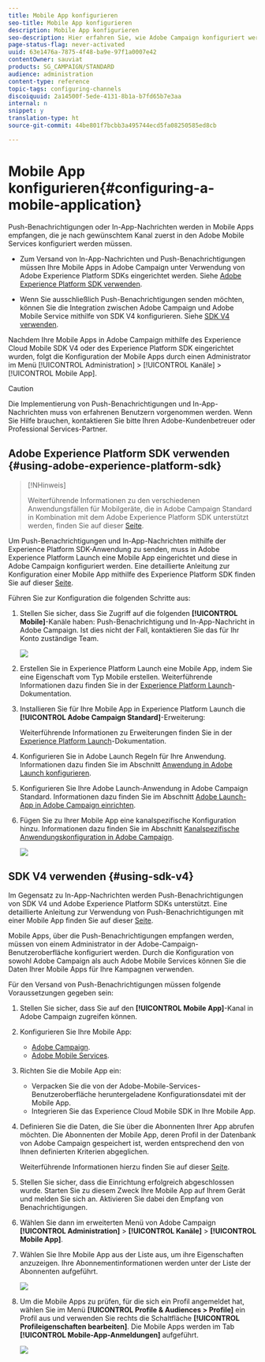 ```yaml
---
title: Mobile App konfigurieren
seo-title: Mobile App konfigurieren
description: Mobile App konfigurieren
seo-description: Hier erfahren Sie, wie Adobe Campaign konfiguriert werden muss, damit Push-Benachrichtigungen oder In-App-Nachrichten unter Verwendung von SDK V4 oder Experience Platform SDK gesendet werden können.
page-status-flag: never-activated
uuid: 63e1476a-7875-4f48-ba9e-97f1a0007e42
contentOwner: sauviat
products: SG_CAMPAIGN/STANDARD
audience: administration
content-type: reference
topic-tags: configuring-channels
discoiquuid: 2a14500f-5ede-4131-8b1a-b7fd65b7e3aa
internal: n
snippet: y
translation-type: ht
source-git-commit: 44be801f7bcbb3a495744ecd5fa08250585ed8cb

---
```



# Mobile App konfigurieren{#configuring-a-mobile-application}

Push-Benachrichtigungen oder In-App-Nachrichten werden in Mobile Apps empfangen, die je nach gewünschtem Kanal zuerst in den Adobe Mobile Services konfiguriert werden müssen.

* Zum Versand von In-App-Nachrichten und Push-Benachrichtigungen müssen Ihre Mobile Apps in Adobe Campaign unter Verwendung von Adobe Experience Platform SDKs eingerichtet werden. Siehe [Adobe Experience Platform SDK verwenden](#using-adobe-experience-platform-sdk).

* Wenn Sie ausschließlich Push-Benachrichtigungen senden möchten, können Sie die Integration zwischen Adobe Campaign und Adobe Mobile Service mithilfe von SDK V4 konfigurieren. Siehe [SDK V4 verwenden](#using-sdk-v4).

Nachdem Ihre Mobile Apps in Adobe Campaign mithilfe des Experience Cloud Mobile SDK V4 oder des Experience Platform SDK eingerichtet wurden, folgt die Konfiguration der Mobile Apps durch einen Administrator im Menü [!UICONTROL Administration] &gt; [!UICONTROL Kanäle] &gt; [!UICONTROL Mobile App].

>[!CAUTION]
>
>Die Implementierung von Push-Benachrichtigungen und In-App-Nachrichten muss von erfahrenen Benutzern vorgenommen werden. Wenn Sie Hilfe brauchen, kontaktieren Sie bitte Ihren Adobe-Kundenbetreuer oder Professional Services-Partner.

## Adobe Experience Platform SDK verwenden {#using-adobe-experience-platform-sdk}

>[!NHinweis]
>
>Weiterführende Informationen zu den verschiedenen Anwendungsfällen für Mobilgeräte, die in Adobe Campaign Standard in Kombination mit dem Adobe Experience Platform SDK unterstützt werden, finden Sie auf dieser [Seite](https://helpx.adobe.com/de/campaign/kb/configure-launch-rules-acs-use-cases.html).

Um Push-Benachrichtigungen und In-App-Nachrichten mithilfe der Experience Platform SDK-Anwendung zu senden, muss in Adobe Experience Platform Launch eine Mobile App eingerichtet und diese in Adobe Campaign konfiguriert werden. Eine detaillierte Anleitung zur Konfiguration einer Mobile App mithilfe des Experience Platform SDK finden Sie auf dieser [Seite](https://helpx.adobe.com/de/campaign/kb/configuring-app-sdkv4.html).

Führen Sie zur Konfiguration die folgenden Schritte aus:

1. Stellen Sie sicher, dass Sie Zugriff auf die folgenden **[!UICONTROL Mobile]**-Kanäle haben: Push-Benachrichtigung und In-App-Nachricht in Adobe Campaign. Ist dies nicht der Fall, kontaktieren Sie das für Ihr Konto zuständige Team.

   ![](assets/launch_1.png)

1. Erstellen Sie in Experience Platform Launch eine Mobile App, indem Sie eine Eigenschaft vom Typ Mobile erstellen. Weiterführende Informationen dazu finden Sie in der [Experience Platform Launch](https://aep-sdks.gitbook.io/docs/getting-started/create-a-mobile-property#create-a-new-mobile-property)-Dokumentation.
1. Installieren Sie für Ihre Mobile App in Experience Platform Launch die **[!UICONTROL Adobe Campaign Standard]**-Erweiterung:

   Weiterführende Informationen zu Erweiterungen finden Sie in der [Experience Platform Launch](https://aep-sdks.gitbook.io/docs/using-mobile-extensions/adobe-campaign-standard)-Dokumentation.

1. Konfigurieren Sie in Adobe Launch Regeln für Ihre Anwendung. Informationen dazu finden Sie im Abschnitt [Anwendung in Adobe Launch konfigurieren](https://helpx.adobe.com/de/campaign/kb/config-app-in-launch.html#Step1Createdataelements).
1. Konfigurieren Sie Ihre Adobe Launch-Anwendung in Adobe Campaign Standard. Informationen dazu finden Sie im Abschnitt [Adobe Launch-App in Adobe Campaign einrichten](https://helpx.adobe.com/de/campaign/kb/configuring-app-sdk.html#SettingupyourAdobeLaunchapplicationinAdobeCampaign).
1. Fügen Sie zu Ihrer Mobile App eine kanalspezifische Konfiguration hinzu. Informationen dazu finden Sie im Abschnitt [Kanalspezifische Anwendungskonfiguration in Adobe Campaign](https://helpx.adobe.com/de/campaign/kb/configuring-app-sdk.html#ChannelspecificapplicationconfigurationinAdobeCampaign).

   ![](assets/launch_2.png)

## SDK V4 verwenden {#using-sdk-v4}

Im Gegensatz zu In-App-Nachrichten werden Push-Benachrichtigungen von SDK V4 und Adobe Experience Platform SDKs unterstützt. Eine detaillierte Anleitung zur Verwendung von Push-Benachrichtigungen mit einer Mobile App finden Sie auf dieser [Seite](https://helpx.adobe.com/de/campaign/kb/configuring-app-sdkv4.html).

Mobile Apps, über die Push-Benachrichtigungen empfangen werden, müssen von einem Administrator in der Adobe-Campaign-Benutzeroberfläche konfiguriert werden. Durch die Konfiguration von sowohl Adobe Campaign als auch Adobe Mobile Services können Sie die Daten Ihrer Mobile Apps für Ihre Kampagnen verwenden.

Für den Versand von Push-Benachrichtigungen müssen folgende Voraussetzungen gegeben sein:

1. Stellen Sie sicher, dass Sie auf den **[!UICONTROL Mobile App]**-Kanal in Adobe Campaign zugreifen können.
1. Konfigurieren Sie Ihre Mobile App:

   * [Adobe Campaign](https://helpx.adobe.com/de/campaign/kb/configuring-app-sdkv4.html#SettingupamobileapplicationinAdobeCampaign).
   * [Adobe Mobile Services](https://helpx.adobe.com/de/campaign/kb/configuring-app-sdkv4.html#ConfiguringamobileapplicationinAdobeMobileServices).

1. Richten Sie die Mobile App ein:

   * Verpacken Sie die von der Adobe-Mobile-Services-Benutzeroberfläche heruntergeladene Konfigurationsdatei mit der Mobile App.
   * Integrieren Sie das Experience Cloud Mobile SDK in Ihre Mobile App.

1. Definieren Sie die Daten, die Sie über die Abonnenten Ihrer App abrufen möchten. Die Abonnenten der Mobile App, deren Profil in der Datenbank von Adobe Campaign gespeichert ist, werden entsprechend den von Ihnen definierten Kriterien abgeglichen.

   Weiterführende Informationen hierzu finden Sie auf dieser [Seite](https://helpx.adobe.com/de/campaign/kb/configuring-app-sdkv4.html#Collectingsubscribersdatafromamobileapplication).

1. Stellen Sie sicher, dass die Einrichtung erfolgreich abgeschlossen wurde. Starten Sie zu diesem Zweck Ihre Mobile App auf Ihrem Gerät und melden Sie sich an. Aktivieren Sie dabei den Empfang von Benachrichtigungen.
1. Wählen Sie dann im erweiterten Menü von Adobe Campaign **[!UICONTROL Administration]** &gt; **[!UICONTROL Kanäle]** &gt; **[!UICONTROL Mobile App]**.
1. Wählen Sie Ihre Mobile App aus der Liste aus, um ihre Eigenschaften anzuzeigen. Ihre Abonnementinformationen werden unter der Liste der Abonnenten aufgeführt.

   ![](assets/push_notif_mobile_app.png)

1. Um die Mobile Apps zu prüfen, für die sich ein Profil angemeldet hat, wählen Sie im Menü **[!UICONTROL Profile &amp; Audiences &gt; Profile]** ein Profil aus und verwenden Sie rechts die Schaltfläche **[!UICONTROL Profileigenschaften bearbeiten]**. Die Mobile Apps werden im Tab **[!UICONTROL Mobile-App-Anmeldungen]** aufgeführt.

   ![](assets/push_notif_subscriptions.png)